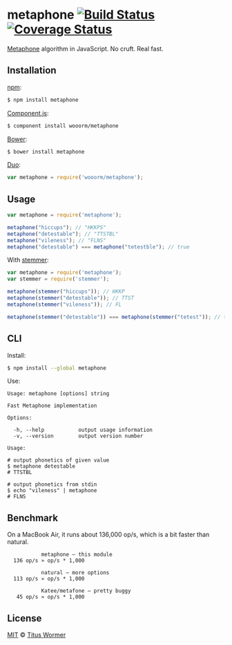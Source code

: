 # metaphone [![Build Status](https://img.shields.io/travis/wooorm/metaphone.svg?style=flat)](https://travis-ci.org/wooorm/metaphone) [![Coverage Status](https://img.shields.io/coveralls/wooorm/metaphone.svg?style=flat)](https://coveralls.io/r/wooorm/metaphone?branch=master)

[Metaphone](http://en.wikipedia.org/wiki/metaphone) algorithm in JavaScript. No cruft. Real fast.

## Installation

[npm](https://docs.npmjs.com/cli/install):

```bash
$ npm install metaphone
```

[Component.js](https://github.com/componentjs/component):

```bash
$ component install wooorm/metaphone
```

[Bower](http://bower.io/#install-packages):

```bash
$ bower install metaphone
```

[Duo](http://duojs.org/#getting-started):

```javascript
var metaphone = require('wooorm/metaphone');
```

## Usage

```javascript
var metaphone = require('metaphone');

metaphone("hiccups"); // "HKKPS"
metaphone("detestable"); // "TTSTBL"
metaphone("vileness"); // "FLNS"
metaphone("detestable") === metaphone("tetestble"); // true
```

With [stemmer](https://github.com/wooorm/stemmer):

```javascript
var metaphone = require('metaphone');
var stemmer = require('stemmer');

metaphone(stemmer("hiccups")); // HKKP
metaphone(stemmer("detestable")); // TTST
metaphone(stemmer("vileness")); // FL

metaphone(stemmer("detestable")) === metaphone(stemmer("tetest")); // true
```

## CLI

Install:

```bash
$ npm install --global metaphone
```

Use:

```text
Usage: metaphone [options] string

Fast Metaphone implementation

Options:

  -h, --help           output usage information
  -v, --version        output version number

Usage:

# output phonetics of given value
$ metaphone detestable
# TTSTBL

# output phonetics from stdin
$ echo "vileness" | metaphone
# FLNS
```

## Benchmark

On a MacBook Air, it runs about 136,000 op/s, which is a bit faster than natural.

```text
           metaphone — this module
  136 op/s » op/s * 1,000

           natural — more options
  113 op/s » op/s * 1,000

           Katee/metafone — pretty buggy
   45 op/s » op/s * 1,000
```

## License

[MIT](LICENSE) © [Titus Wormer](http://wooorm.com)
